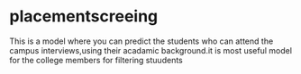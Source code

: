 # placementscreeing
This is a model where you can predict the students who can attend the campus interviews,using their acadamic background.it is most useful model for the college members for filtering stuudents
